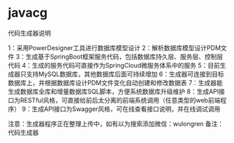 # javacg

代码生成器说明

1：采用PowerDesigner工具进行数据库模型设计
2：解析数据库模型设计PDM文件
3：生成基于SpringBoot框架服务代码，包括数据库持久层、服务层、控制层代码
4：生成的服务代码可直接作为SpringCloud微服务体系中的服务
5：目前生成器只支持MySQL数据库，其他数据库后面可持续增加
6：生成器可连接到目标数据库上，并根据数据库设计PDM文件变化自动创建和修改数据表
7：生成器能生成数据库全库和增量数据库SQL脚本，方便系统数据库升级维护
8：生成API接口为RESTful风格，可直接给前后太分离的前端系统调用（任意类型的web前端程序）
9：生成API接口为Swagger风格，可在线查看接口说明，并在线调试调用

注意：生成器程序正在整理上传中，如有以为搜索添加微信：wulongren   备注：代码生成器


